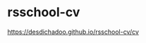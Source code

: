 # rsschool-cv
<a href="https://desdichadoo.github.io/rsschool-cv/cv">https://desdichadoo.github.io/rsschool-cv/cv</a>
